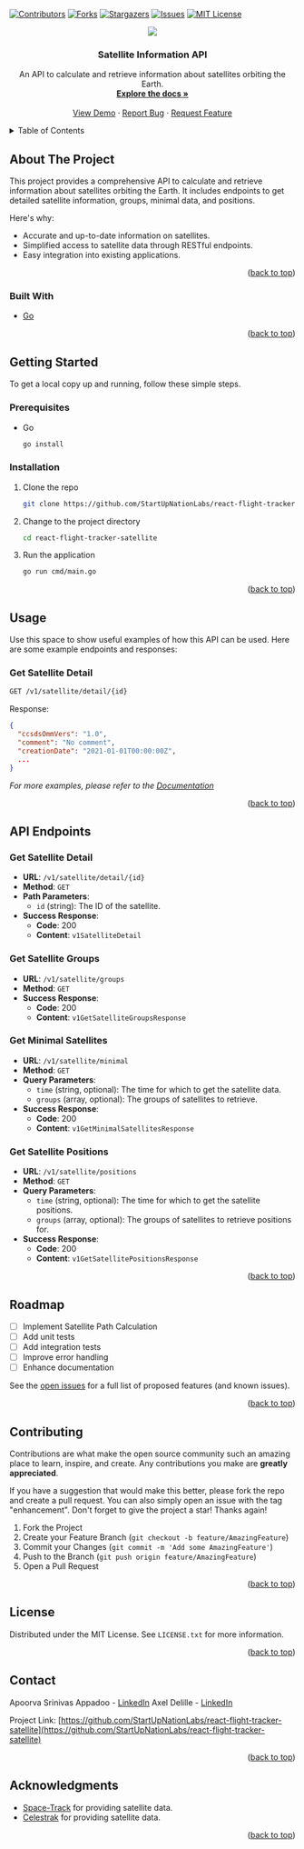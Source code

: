 <a id="readme-top"></a>

[![Contributors][contributors-shield]][contributors-url]
[![Forks][forks-shield]][forks-url]
[![Stargazers][stars-shield]][stars-url]
[![Issues][issues-shield]][issues-url]
[![MIT License][license-shield]][license-url]
<br />
<div align="center">
  <a href="https://github.com/StartUpNationLabs/react-flight-tracker-satellite">
    <img src="https://upload.wikimedia.org/wikipedia/commons/c/cf/Transiting_Exoplanet_Survey_Satellite_artist_concept_%28black_background%29.png" >
  </a>

  <h3 align="center">Satellite Information API</h3>

  <p align="center">
    An API to calculate and retrieve information about satellites orbiting the Earth.
    <br />
    <a href="https://github.com/StartUpNationLabs/react-flight-tracker-satellite"><strong>Explore the docs »</strong></a>
    <br />
    <br />
    <a href="https://github.com/StartUpNationLabs/react-flight-tracker-satellite">View Demo</a>
    ·
    <a href="https://github.com/StartUpNationLabs/react-flight-tracker-satellite/issues">Report Bug</a>
    ·
    <a href="https://github.com/StartUpNationLabs/react-flight-tracker-satellite/issues">Request Feature</a>
  </p>
</div>

<details>
  <summary>Table of Contents</summary>
  <ol>
    <li>
      <a href="#about-the-project">About The Project</a>
      <ul>
        <li><a href="#built-with">Built With</a></li>
      </ul>
    </li>
    <li>
      <a href="#getting-started">Getting Started</a>
      <ul>
        <li><a href="#prerequisites">Prerequisites</a></li>
        <li><a href="#installation">Installation</a></li>
      </ul>
    </li>
    <li><a href="#usage">Usage</a></li>
    <li><a href="#api-endpoints">API Endpoints</a></li>
    <li><a href="#roadmap">Roadmap</a></li>
    <li><a href="#contributing">Contributing</a></li>
    <li><a href="#license">License</a></li>
    <li><a href="#contact">Contact</a></li>
    <li><a href="#acknowledgments">Acknowledgments</a></li>
  </ol>
</details>

<!-- ABOUT THE PROJECT -->
## About The Project

This project provides a comprehensive API to calculate and retrieve information about satellites orbiting the Earth. It includes endpoints to get detailed satellite information, groups, minimal data, and positions.

Here's why:
* Accurate and up-to-date information on satellites.
* Simplified access to satellite data through RESTful endpoints.
* Easy integration into existing applications.

<p align="right">(<a href="#readme-top">back to top</a>)</p>

### Built With

* [Go](https://golang.org)

<p align="right">(<a href="#readme-top">back to top</a>)</p>

<!-- GETTING STARTED -->
## Getting Started

To get a local copy up and running, follow these simple steps.

### Prerequisites

* Go
  ```sh
  go install
  ```

### Installation

1. Clone the repo
   ```sh
   git clone https://github.com/StartUpNationLabs/react-flight-tracker-satellite.git
   ```
2. Change to the project directory
   ```sh
   cd react-flight-tracker-satellite
   ```
3. Run the application
   ```sh
   go run cmd/main.go
   ```

<p align="right">(<a href="#readme-top">back to top</a>)</p>

<!-- USAGE EXAMPLES -->
## Usage

Use this space to show useful examples of how this API can be used. Here are some example endpoints and responses:

### Get Satellite Detail
```sh
GET /v1/satellite/detail/{id}
```
Response:
```json
{
  "ccsdsOmmVers": "1.0",
  "comment": "No comment",
  "creationDate": "2021-01-01T00:00:00Z",
  ...
}
```

_For more examples, please refer to the [Documentation](https://github.com/StartUpNationLabs/react-flight-tracker-satellite)_

<p align="right">(<a href="#readme-top">back to top</a>)</p>

<!-- API ENDPOINTS -->
## API Endpoints

### Get Satellite Detail
* **URL**: `/v1/satellite/detail/{id}`
* **Method**: `GET`
* **Path Parameters**:
    * `id` (string): The ID of the satellite.
* **Success Response**:
    * **Code**: 200
    * **Content**: `v1SatelliteDetail`

### Get Satellite Groups
* **URL**: `/v1/satellite/groups`
* **Method**: `GET`
* **Success Response**:
    * **Code**: 200
    * **Content**: `v1GetSatelliteGroupsResponse`

### Get Minimal Satellites
* **URL**: `/v1/satellite/minimal`
* **Method**: `GET`
* **Query Parameters**:
    * `time` (string, optional): The time for which to get the satellite data.
    * `groups` (array, optional): The groups of satellites to retrieve.
* **Success Response**:
    * **Code**: 200
    * **Content**: `v1GetMinimalSatellitesResponse`

### Get Satellite Positions
* **URL**: `/v1/satellite/positions`
* **Method**: `GET`
* **Query Parameters**:
    * `time` (string, optional): The time for which to get the satellite positions.
    * `groups` (array, optional): The groups of satellites to retrieve positions for.
* **Success Response**:
    * **Code**: 200
    * **Content**: `v1GetSatellitePositionsResponse`

<p align="right">(<a href="#readme-top">back to top</a>)</p>

<!-- ROADMAP -->
## Roadmap

- [ ] Implement Satellite Path Calculation
- [ ] Add unit tests
- [ ] Add integration tests
- [ ] Improve error handling
- [ ] Enhance documentation

See the [open issues](https://github.com/StartUpNationLabs/react-flight-tracker-satellite/issues) for a full list of proposed features (and known issues).

<p align="right">(<a href="#readme-top">back to top</a>)</p>

<!-- CONTRIBUTING -->
## Contributing

Contributions are what make the open source community such an amazing place to learn, inspire, and create. Any contributions you make are **greatly appreciated**.

If you have a suggestion that would make this better, please fork the repo and create a pull request. You can also simply open an issue with the tag "enhancement".
Don't forget to give the project a star! Thanks again!

1. Fork the Project
2. Create your Feature Branch (`git checkout -b feature/AmazingFeature`)
3. Commit your Changes (`git commit -m 'Add some AmazingFeature'`)
4. Push to the Branch (`git push origin feature/AmazingFeature`)
5. Open a Pull Request

<p align="right">(<a href="#readme-top">back to top</a>)</p>

<!-- LICENSE -->
## License

Distributed under the MIT License. See `LICENSE.txt` for more information.

<p align="right">(<a href="#readme-top">back to top</a>)</p>

<!-- CONTACT -->
## Contact

Apoorva Srinivas Appadoo - [LinkedIn][linkedin-url]
Axel Delille - [LinkedIn](https://www.linkedin.com/in/axel-delille/)

Project Link: [https://github.com/StartUpNationLabs/react-flight-tracker-satellite](https://github.com/StartUpNationLabs/react-flight-tracker-satellite)

<p align="right">(<a href="#readme-top">back to top</a>)</p>

<!-- ACKNOWLEDGMENTS -->
## Acknowledgments

* [Space-Track](https://www.space-track.org/) for providing satellite data.
* [Celestrak](https://www.celestrak.com/) for providing satellite data.

<p align="right">(<a href="#readme-top">back to top</a>)</p>

<!-- MARKDOWN LINKS & IMAGES -->
[contributors-shield]: https://img.shields.io/github/contributors/StartUpNationLabs/react-flight-tracker-satellite.svg?style=for-the-badge
[contributors-url]: https://github.com/StartUpNationLabs/react-flight-tracker-satellite/graphs/contributors
[forks-shield]: https://img.shields.io/github/forks/StartUpNationLabs/react-flight-tracker-satellite.svg?style=for-the-badge
[forks-shield]: https://img.shields.io/github/forks/StartUpNationLabs/react-flight-tracker-satellite.svg?style=for-the-badge
[forks-url]: https://github.com/StartUpNationLabs/react-flight-tracker-satellite/network/members
[stars-shield]: https://img.shields.io/github/stars/StartUpNationLabs/react-flight-tracker-satellite?style=for-the-badge
[stars-url]: https://github.com/StartUpNationLabs/react-flight-tracker-satellite/stargazers
[issues-shield]: https://img.shields.io/github/issues/StartUpNationLabs/react-flight-tracker-satellite.svg?style=for-the-badge
[issues-url]: https://github.com/StartUpNationLabs/react-flight-tracker-satellite/issues
[license-shield]: https://img.shields.io/github/license/StartUpNationLabs/react-flight-tracker-satellite.svg?style=for-the-badge
[license-url]: https://github.com/StartUpNationLabs/react-flight-tracker-satellite/blob/master/LICENSE.txt
[linkedin-shield]: https://img.shields.io/badge/-LinkedIn-black.svg?style=for-the-badge&logo=linkedin&colorB=555
[linkedin-url]: https://www.linkedin.com/in/appadoo-apoorva-srinivas-481367207